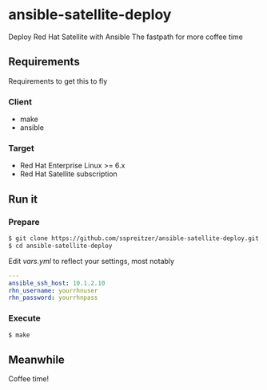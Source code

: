 # ansible-satellite-deploy
Deploy Red Hat Satellite with Ansible
The fastpath for more coffee time

## Requirements
Requirements to get this to fly

### Client
* make
* ansible

### Target
* Red Hat Enterprise Linux >= 6.x
* Red Hat Satellite subscription

## Run it

### Prepare
```bash
$ git clone https://github.com/sspreitzer/ansible-satellite-deploy.git
$ cd ansible-satellite-deploy
```

Edit *vars.yml* to reflect your settings, most notably
```yaml
---
ansible_ssh_host: 10.1.2.10
rhn_username: yourrhnuser
rhn_password: yourrhnpass
```

### Execute
```bash
$ make
```

## Meanwhile
Coffee time!

